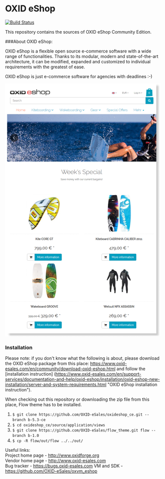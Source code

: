 OXID eShop
==========

[![Build Status](https://travis-ci.org/OXID-eSales/oxideshop_ce.svg?branch=b-5.3-ce)](https://travis-ci.org/OXID-eSales/oxideshop_ce)

This repository contains the sources of OXID eShop Community Edition.

###About OXID eShop:

OXID eShop is a flexible open source e-commerce software with a wide range of functionalities. 
Thanks to its modular, modern and state-of-the-art architecture, it can be modified, expanded 
and customized to individual requirements with the greatest of ease. 

OXID eShop is just e-commerce software for agencies with deadlines :-)

![Image alt](frontend-flow.png)


### Installation

Please note: if you don't know what the following is about, please download the OXID eShop package from this place: https://www.oxid-esales.com/en/community/download-oxid-eshop.html and follow the [installation instruction] (https://www.oxid-esales.com/en/support-services/documentation-and-help/oxid-eshop/installation/oxid-eshop-new-installation/server-and-system-requirements.html "OXID eShop installation instruction").

When checking out this repository or downloading the zip file from this place, Flow theme has to be installed.

1. `$ git clone https://github.com/OXID-eSales/oxideshop_ce.git --branch b-5.3-ce`
2. `$ cd oxideshop_ce/source/application/views`
3. `$ git clone https://github.com/OXID-eSales/flow_theme.git flow --branch b-1.0`
4. `$ cp -R flow/out/flow ../../out/`


Useful links:<br>
Project home page - http://www.oxidforge.org<br>
Vendor home page - http://www.oxid-esales.com<br>
Bug tracker - https://bugs.oxid-esales.com
VM and SDK - https://github.com/OXID-eSales/oxvm_eshop